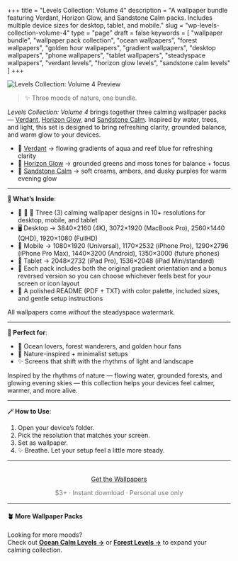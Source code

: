 +++
title = "Levels Collection: Volume 4"
description = "A wallpaper bundle featuring Verdant, Horizon Glow, and Sandstone Calm packs. Includes multiple device sizes for desktop, tablet, and mobile."
slug = "wp-levels-collection-volume-4"
type = "page"
draft = false
keywords = [
  "wallpaper bundle", "wallpaper pack collection", "ocean wallpapers",
  "forest wallpapers", "golden hour wallpapers", "gradient wallpapers",
  "desktop wallpapers", "phone wallpapers", "tablet wallpapers",
  "steadyspace wallpapers", "verdant levels", "horizon glow levels", "sandstone calm levels"
]
+++

![Levels Collection: Volume 4 Preview](/images/wp-levels-collection-volume-4/levelscollection4cover.png)

> ✨ Three moods of nature, one bundle.

_Levels Collection: Volume 4_ brings together three calming wallpaper packs — [Verdant](/wp10-verdant-levels), [Horizon Glow](/wp11-horizon-glow-levels), and [Sandstone Calm](/wp12-sandstone-calm-levels). Inspired by water, trees, and light, this set is designed to bring refreshing clarity, grounded balance, and warm glow to your devices.

- 🍃 [Verdant](/wp10-verdant-levels) → flowing gradients of aqua and reef blue for refreshing clarity
- 🌅 [Horizon Glow](/wp11-horizon-glow-levels) → grounded greens and moss tones for balance + focus
- 🌾 [Sandstone Calm](/wp12-sandstone-calm-levels) → soft creams, ambers, and dusky purples for warm evening glow

---

<div class="highlight-box">

**📂 What’s Inside**:

- 🍃 🌅 🌾 Three (3) calming wallpaper designs in 10+ resolutions for desktop, mobile, and tablet
- 🖥 Desktop → 3840×2160 (4K), 3072×1920 (MacBook Pro), 2560×1440 (QHD), 1920×1080 (FullHD)
- 📱 Mobile → 1080×1920 (Universal), 1170×2532 (iPhone Pro), 1290×2796 (iPhone Pro Max), 1440×3200 (Android), 1350×3000 (future phones)
- 📱 Tablet → 2048×2732 (iPad Pro), 1536×2048 (iPad Mini/standard)
- 🔄 Each pack includes both the original gradient orientation and a bonus reversed version so you can choose whichever feels best for your screen or icon layout
- 📄 A polished README (PDF + TXT) with color palette, included sizes, and gentle setup instructions

All wallpapers come _without_ the steadyspace watermark.</div>

---
 
<div class="highlight-box">

**💚 Perfect for**:

- 🌊 Ocean lovers, forest wanderers, and golden hour fans
- 🌱 Nature-inspired + minimalist setups
- ✨ Screens that shift with the rhythms of light and landscape

Inspired by the rhythms of nature — flowing water, grounded forests, and glowing evening skies — this collection helps your devices feel calmer, warmer, and more alive.</div>

---

<div class="highlight-box">

**🪄 How to Use**:

1. Open your device’s folder.
2. Pick the resolution that matches your screen.
3. Set as wallpaper.
4. ✨ Breathe. Let your setup feel a little more steady. </div>

---  

<div style="text-align: center; margin-top: 2rem;">
  <a class="gumroad-button" href="https://steadyspace.gumroad.com/l/wp_levels2">Get the Wallpapers</a>
  <p style="font-size: 0.9rem; color: #777;">$3+ · Instant download · Personal use only</p>
</div>

---

#### 🪴 More Wallpaper Packs  
Looking for more moods?  
Check out [**Ocean Calm Levels →**](/wp04-ocean-calm-levels) or [**Forest Levels →**](/wp05-forest-levels) to expand your calming collection.  
